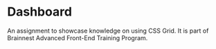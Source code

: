 # Dashboard
An assignment to showcase knowledge on using CSS Grid. It is part of Brainnest Advanced Front-End Training Program.
